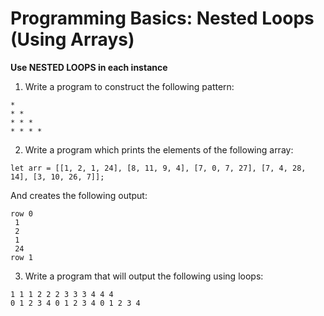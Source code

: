 # Programming Basics: Nested Loops (Using Arrays)

**Use NESTED LOOPS in each instance**

1. Write a program to construct the following pattern:  

```
*
* *  
* * *  
* * * *  
```
2. Write a program which prints the elements of the following array: 
```
let arr = [[1, 2, 1, 24], [8, 11, 9, 4], [7, 0, 7, 27], [7, 4, 28, 14], [3, 10, 26, 7]];
```
And creates the following output: 
```
row 0 
 1 
 2 
 1
 24
row 1
```

3. Write a program that will output the following using loops: 
```
1 1 1 2 2 2 3 3 3 4 4 4
0 1 2 3 4 0 1 2 3 4 0 1 2 3 4
```

